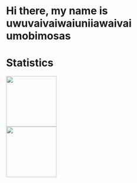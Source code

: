 # Hi there, my name is uwuvaivaiwaiuniiawaivai umobimosas
# Statistics
<img align="" height="137px" src="https://github-readme-stats.vercel.app/api?username=SuricSun&hide_title=true&hide_border=true&show_icons=true&include_all_commits=true&line_height=21&bg_color=0,EC6C6C,FFD479,FFFC79,73FA79&theme=graywhite&locale=en" />
<br>
<img align="" height="137px" src="https://github-readme-stats.vercel.app/api/top-langs/?username=SuricSun&hide_title=true&hide_border=true&layout=compact&bg_color=0,73FA79,73FDFF,D783FF&theme=graywhite&locale=en" />
